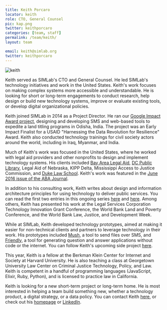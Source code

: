 ```yaml
---
title: Keith Porcaro
locator: keith
role: CTO, General Counsel
pic: kap.png
twitter: keithporcaro
categories: [team, staff]
permalink: /team/keith/
layout: team

email: keith@simlab.org
twitter: keithporcaro
---
```


![keith]({{site.baseurl}}/images/team/keith_big.jpg)

Keith served as SIMLab's CTO and General Counsel. He led SIMLab's technology initiatives and work in the United States. Keith's work focuses on making complex systems more accessible and understandable. He is looking for short or long-term engagements to conduct research, help design or build new technology systems, improve or evaluate existing tools, or develop digital organizational policies.

Keith joined SIMLab in 2014 as a Project Director. He ran our [Google Impact Award project](http://simlab.org/blog/2015/07/23/paper-houses-digital-homes/), designing and developing SMS and web-based tools to expedite a land titling programs in Odisha, India. The project was an Early Impact Finalist for a USAID "Harnessing the Data Revolution for Resilience" Award. Keith also conducted technology trainings for civil society actors around the world, including in Iraq, Myanmar, and India.

Much of Keith's work was focused in the United States, where he worked with legal aid providers and other nonprofits to design and implement technology systems. His clients included [Bay Area Legal Aid](http://simlab.org/blog/2017/05/23/texting-for-legal-aid/), [DC Public Library](http://simlab.org/blog/2015/05/21/first-resort/), Legal Aid of Nebraska, KIPP Delta, Mississippi Access to Justice Commission, and [Duke Law School](https://law.duke.edu/news/innovation-incubator-duke-law-stakes-out-leadership-role-law-and-technology/). Keith's work was featured in the [June 2016 issue of the ABA Journal](http://www.abajournal.com/magazine/article/10_questions_crafting_tech_solutions_for_legal_aid).

In addition to his consulting work, Keith writes about design and information architecture principles for using technology to deliver public services. You can read the first two entries in this ongoing series [here](https://medium.com/@keithporcaro/making-public-services-explorable-e9feb1d0acb6) and [here](https://medium.com/@keithporcaro/building-public-service-ecosystems-d3d4f3cc9995). Among others, Keith has presented his work at the Legal Services Corporation Technology Innovation Grant Conference, the World Bank Land and Poverty Conference, and the World Bank Law, Justice, and Development Week.

While at SIMLab, Keith developed technology prototypes, aimed at making it easier for non-technical clients and partners to leverage technology in their work. His prototypes included [Mush](https://www.engineeringforchange.org/worse-than-food-better-than-nothing/), a tool to send files over SMS, and [Friendly](http://simlab.org/blog/2016/07/19/making-complexity-friendly/), a tool for generating question and answer applications without code or the internet. You can follow Keith's upcoming side project [here](http://www.muscle.io/). 

This year, Keith is a fellow at the Berkman Klein Center for Internet and Society at Harvard University. He is also teaching a class at Georgetown University Law Center on Criminal Justice Technology, Policy, and Law. Keith is competent in a handful of programming languages (JavaScript, Elixir, Ruby, Python), and is licensed to practice law in California.

Keith is looking for a new short-term project or long-term home. He is most interested in helping a team build something new, whether a technology product, a digital strategy, or a data policy. You can contact Keith [here](mailto:keith@porca.ro), or check out his [homepage](http://keith.porca.ro) or [LinkedIn](https://www.linkedin.com/in/keithporcaro/). 
